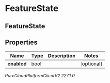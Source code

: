 # FeatureState

## FeatureState

## Properties

|Name | Type | Description | Notes|
|------------ | ------------- | ------------- | -------------|
| **enabled** | bool |  | [optional] |



_PureCloudPlatformClientV2 227.1.0_

